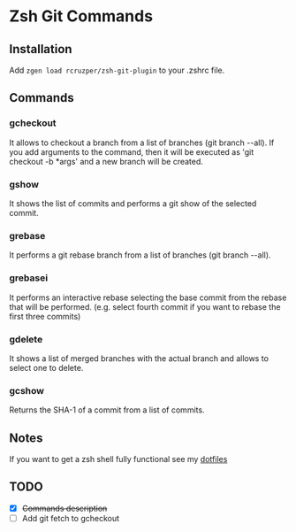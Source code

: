 # Zsh Git Commands

## Installation
Add `zgen load rcruzper/zsh-git-plugin` to your .zshrc file.

## Commands

### gcheckout
It allows to checkout a branch from a list of branches (git branch --all).
If you add arguments to the command, then it will be executed as 'git checkout -b *args' and a new branch will be created.

### gshow
It shows the list of commits and performs a git show of the selected commit.

### grebase
It performs a git rebase branch from a list of branches (git branch --all).

### grebasei
It performs an interactive rebase selecting the base commit from the rebase that will be performed. (e.g. select fourth commit if you want to rebase the first three commits)

### gdelete
It shows a list of merged branches with the actual branch and allows to select one to delete.

### gcshow
Returns the SHA-1 of a commit from a list of commits.

## Notes
If you want to get a zsh shell fully functional see my [dotfiles](https://github.com/rcruzper/dotfiles)

## TODO
- [x] ~~Commands description~~
- [ ] Add git fetch to gcheckout
